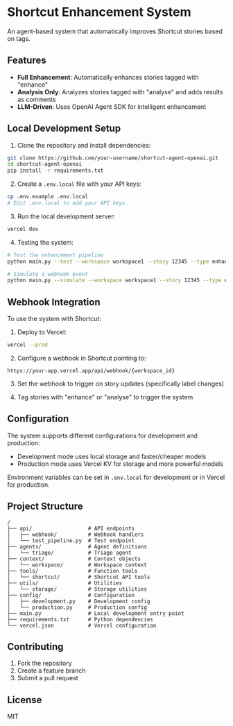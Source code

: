 # Shortcut Enhancement System

An agent-based system that automatically improves Shortcut stories based on tags.

## Features

- **Full Enhancement**: Automatically enhances stories tagged with "enhance"
- **Analysis Only**: Analyzes stories tagged with "analyse" and adds results as comments
- **LLM-Driven**: Uses OpenAI Agent SDK for intelligent enhancement

## Local Development Setup

1. Clone the repository and install dependencies:

```bash
git clone https://github.com/your-username/shortcut-agent-openai.git
cd shortcut-agent-openai
pip install -r requirements.txt
```

2. Create a `.env.local` file with your API keys:

```bash
cp .env.example .env.local
# Edit .env.local to add your API keys
```

3. Run the local development server:

```bash
vercel dev
```

4. Testing the system:

```bash
# Test the enhancement pipeline
python main.py --test --workspace workspace1 --story 12345 --type enhance

# Simulate a webhook event
python main.py --simulate --workspace workspace1 --story 12345 --type enhance
```

## Webhook Integration

To use the system with Shortcut:

1. Deploy to Vercel:

```bash
vercel --prod
```

2. Configure a webhook in Shortcut pointing to:

```
https://your-app.vercel.app/api/webhook/{workspace_id}
```

3. Set the webhook to trigger on story updates (specifically label changes)

4. Tag stories with "enhance" or "analyse" to trigger the system

## Configuration

The system supports different configurations for development and production:

- Development mode uses local storage and faster/cheaper models
- Production mode uses Vercel KV for storage and more powerful models

Environment variables can be set in `.env.local` for development or in Vercel for production.

## Project Structure

```
/
├── api/                  # API endpoints
│   ├── webhook/          # Webhook handlers
│   └── test_pipeline.py  # Test endpoint
├── agents/               # Agent definitions
│   └── triage/           # Triage agent
├── context/              # Context objects
│   └── workspace/        # Workspace context
├── tools/                # Function tools
│   └── shortcut/         # Shortcut API tools
├── utils/                # Utilities
│   └── storage/          # Storage utilities
├── config/               # Configuration
│   ├── development.py    # Development config
│   └── production.py     # Production config
├── main.py               # Local development entry point
├── requirements.txt      # Python dependencies
└── vercel.json           # Vercel configuration
```

## Contributing

1. Fork the repository
2. Create a feature branch
3. Submit a pull request

## License

MIT